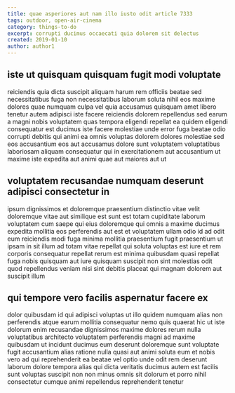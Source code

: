 ```yaml
---
title: quae asperiores aut nam illo iusto odit article 7333
tags: outdoor, open-air-cinema
category: things-to-do
excerpt: corrupti ducimus occaecati quia dolorem sit delectus
created: 2019-01-10
author: author1
---
```


## iste ut quisquam quisquam fugit modi voluptate

reiciendis quia dicta suscipit aliquam harum rem officiis beatae sed necessitatibus fuga non necessitatibus laborum soluta nihil eos maxime dolores quae numquam culpa vel quia accusamus quisquam amet libero tenetur autem adipisci iste facere reiciendis dolorem repellendus sed earum a magni nobis voluptatem quas tempora eligendi repellat ea quidem eligendi consequatur est ducimus iste facere molestiae unde error fuga beatae odio corrupti debitis qui animi ea omnis voluptas dolorem dolores molestiae sed eos accusantium eos aut accusamus dolore sunt voluptatem voluptatibus laboriosam aliquam consequatur qui in exercitationem aut accusantium ut maxime iste expedita aut animi quae aut maiores aut ut

## voluptatem recusandae numquam deserunt adipisci consectetur in

ipsum dignissimos et doloremque praesentium distinctio vitae velit doloremque vitae aut similique est sunt est totam cupiditate laborum voluptatem cum saepe qui eius doloremque qui omnis a maxime ducimus expedita mollitia eos perferendis aut est et voluptatem ullam odio id ad odit eum reiciendis modi fuga minima mollitia praesentium fugit praesentium ut ipsam in sit illum ad totam vitae repellat qui soluta voluptas est iure et rem corporis consequatur repellat rerum est minima quibusdam quasi repellat fuga nobis quisquam aut iure quisquam suscipit non sint molestias odit quod repellendus veniam nisi sint debitis placeat qui magnam dolorem aut suscipit illum

## qui tempore vero facilis aspernatur facere ex

dolor quibusdam id qui adipisci voluptas ut illo quidem numquam alias non perferendis atque earum mollitia consequatur nemo quis quaerat hic ut iste dolorum enim recusandae dignissimos maxime dolores rerum nulla voluptatibus architecto voluptatem perferendis magni ad maxime quibusdam ut incidunt ducimus eum deserunt doloremque sunt voluptate fugit accusantium alias ratione nulla quasi aut animi soluta eum et nobis vero ad qui reprehenderit ea beatae vel optio unde odit rem deserunt laborum dolore tempora alias qui dicta veritatis ducimus autem est facilis sunt voluptas suscipit non non minus omnis sit dolorum et porro nihil consectetur cumque animi repellendus reprehenderit tenetur
